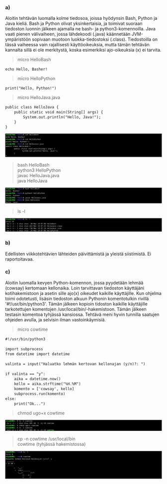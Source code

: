 ### a)

Aloitin tehtävän luomalla kolme tiedosoa, joissa hyödynsin Bash, Python ja Java kieliä. Bash ja Python olivat yksinkertaisia, ja toimivat suoraan tiedoston luonnin jälkeen ajamalla ne bash- ja python3-komennoilla. Java vaati pienen välivaiheen, jossa lähdekoodi (.java) käännetään JVM-ympäristöön sopivaan muotoon luokka-tiedostoksi (.class). Tiedostoilla on tässä vaiheessa vain rajallisesti käyttöoikeuksia, mutta tämän tehtävän kannalta sillä ei ole merkitystä, koska esimerkiksi ajo-oikeuksia (x) ei tarvita.

>micro HelloBash

```
echo Hello, Basher!
```

>micro HelloPython

```
print("Hello, Python!")
```

>micro HelloJava.java

```
public class HelloJava {
    public static void main(String[] args) {
        System.out.println("Hello, Java!");
    }
}
```

![codes.png](codes.png "Code")

>bash HelloBash  
>python3 HelloPython  
>javac HelloJava.java  
>java HelloJava

![crun.png](crun.png "Running Code")

>ls -l

![cfiles.png](cfiles.png "File permissions")

### b) 

Edellisten viikkotehtävien lähteiden päivittämistä ja yleistä siistimistä. Ei raportoitavaa.

### c)

Aloitin luomalla kevyen Python-komennon, jossa pyydetään lehmää (cowsay) kertomaan kellonaika. Loin tarvittavan tiedoston käyttäjäni kotihakemistoon ja asetin sille ajo(x) oikeudet kaikille käyttäjille. Kun ohjelma toimi odotetusti, lisäsin tiedoston alkuun Pythonin komentotulkin rivillä '#!/usr/bin/python3'. Tämän jälkeen kopioin tidoston kaikille käyttäjille tarkotettujen komentojen /usr/local/bin/-hakemistoon. Tämän jälkeen testasin komentoa tyhjässä kansiossa. Tehtävä meni hyvin tunnilla saatujen ohjeiden avulla, ja selvisin ilman vastoinkäymisiä.

>micro cowtime

```
#!/usr/bin/python3

import subprocess
from datetime import datetime

valinta = input("Haluatko lehmän kertovan kellonajan (y/n)?: ")

if valinta == "y":
	aika = datetime.now()
	kello = aika.strftime("%H.%M")
	komento = ['cowsay', kello]
	subprocess.run(komento)
else:
	print("Ok...")
```

>chmod ugo+x cowtime

![cowp.png](cowp.png "File permissions")

>cp -n cowtime /usr/local/bin  
>cowtime (tyhjässä hakemistossa)

![cowtime.png](cowtime.png "Running Cow")
